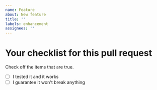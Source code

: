 ```yaml
---
name: Feature
about: New feature
title: ''
labels: enhancement
assignees: ''
---
```


# Your checklist for this pull request

Check off the items that are true. <!-- Put a `x` in the  `[ ]`. Example: `[x] The game was made...` -->
- [ ] I tested it and it works
- [ ] I guarantee it won't break anything

<!--
Describe what feature you created. Please include any relevant screenshots or context.

Thank you for the PR!
-->
